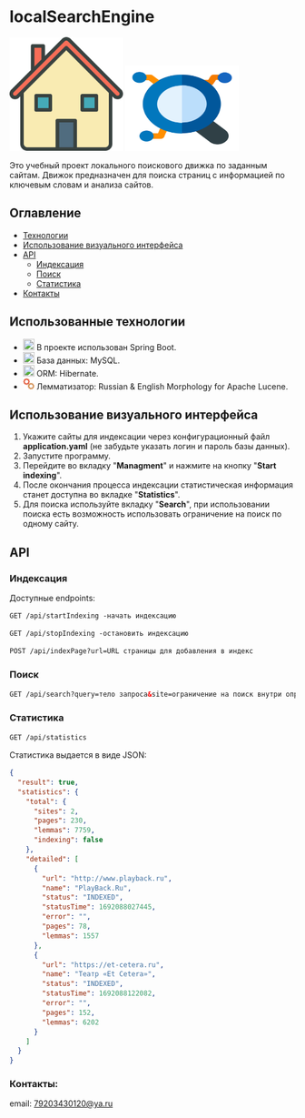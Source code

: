 # localSearchEngine
<img src="src/main/resources/static/assets/img/icons/house-svgrepo-com.svg" width="200" height="200">
<img src="src/main/resources/static/assets/img/icons/research-svgrepo-com.svg"width="200" height="150">

Это учебный проект локального поискового движка по заданным сайтам. Движок предназначен для поиска страниц с информацией по ключевым словам и анализа сайтов.

## Оглавление
- [Технологии](#использованные-технологии)
- [Использование визуального интерфейса](#использование-визуального-интерфейса)
- [API](#api)
    - [Индексация](#индексация)
    - [Поиск](#поиск)
    - [Статистика](#статистика)
- [Контакты](#контакты)

## Использованные технологии

- <img src="https://simpleicons.org/icons/springboot.svg" width="20" height="20"> В проекте использован Spring Boot.
- <img src="https://simpleicons.org/icons/mysql.svg" width="20" height="20"> База данных: MySQL.
- <img src="https://simpleicons.org/icons/hibernate.svg" width="20" height="20"> ORM: Hibernate.
- <img src="src/main/resources/static/assets/img/icons/gears.svg" width="20" height="20"> Лемматизатор: Russian & English Morphology for Apache Lucene.

## Использование визуального интерфейса

1. Укажите сайты для индексации через конфигурационный файл **application.yaml** (не забудьте указать логин и пароль базы данных).
2. Запустите программу.
3. Перейдите во вкладку "**Managment**" и нажмите на кнопку "**Start indexing**".
4. После окончания процесса индексации статистическая информация станет доступна во вкладке "**Statistics**".
5. Для поиска используйте вкладку "**Search**", при использовании поиска есть возможность использовать ограничение на поиск по одному сайту.

## API

### Индексация
Доступные endpoints:

```html
GET /api/startIndexing -начать индексацию
```
```html
GET /api/stopIndexing -остановить индексацию
```
```html
POST /api/indexPage?url=URL страницы для добавления в индекс
```

### Поиск

```html
GET /api/search?query=тело запроса&site=ограничение на поиск внутри определенного сайта&offset=0&limit=10
```


### Статистика

```html
GET /api/statistics
```
Статистика выдается в виде JSON:
```JSON
{
  "result": true,
  "statistics": {
    "total": {
      "sites": 2,
      "pages": 230,
      "lemmas": 7759,
      "indexing": false
    },
    "detailed": [
      {
        "url": "http://www.playback.ru",
        "name": "PlayBack.Ru",
        "status": "INDEXED",
        "statusTime": 1692088027445,
        "error": "",
        "pages": 78,
        "lemmas": 1557
      },
      {
        "url": "https://et-cetera.ru",
        "name": "Театр «Et Cetera»",
        "status": "INDEXED",
        "statusTime": 1692088122082,
        "error": "",
        "pages": 152,
        "lemmas": 6202
      }
    ]
  }
}
```

### Контакты:
email: 79203430120@ya.ru
